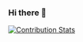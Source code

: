 ### Hi there 👋

[![Contribution Stats](https://github-contribution-stats.vercel.app/api/?username=rubengmurray)](https://github.com/LordDashMe/github-contribution-stats/)

<!--
**rubengmurray/rubengmurray** is a ✨ _special_ ✨ repository because its `README.md` (this file) appears on your GitHub profile.

Here are some ideas to get you started:

- 🔭 I’m currently working on ...
- 🌱 I’m currently learning ...
- 👯 I’m looking to collaborate on ...
- 🤔 I’m looking for help with ...
- 💬 Ask me about ...
- 📫 How to reach me: ...
- 😄 Pronouns: ...
- ⚡ Fun fact: ...
-->
